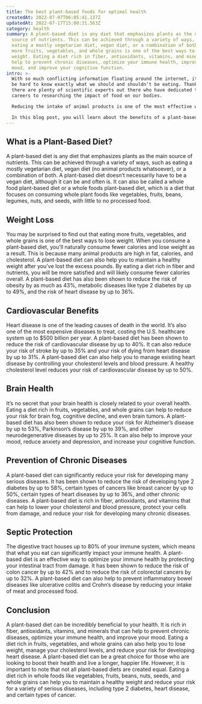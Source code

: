 ```yaml
---
title: The best plant-based foods for optimal health
createdAt: 2022-07-07T06:05:41.137Z
updatedAt: 2022-07-17T15:00:31.563Z
category: health
summary: A plant-based diet is any diet that emphasizes plants as the main
  source of nutrients. This can be achieved through a variety of ways, such as
  eating a mostly vegetarian diet, vegan diet, or a combination of both. Eating
  more fruits, vegetables, and whole grains is one of the best ways to lose
  weight. Eating a diet rich in fiber, antioxidants, vitamins, and minerals can
  help to prevent chronic diseases, optimize your immune health, improve your
  mood, and improve your cognitive function.
intro: >-
  With so much conflicting information floating around the internet, it can
  be hard to know exactly what we should and shouldn’t be eating. Thankfully,
  there are plenty of scientific experts out there who have dedicated their
  careers to researching the impact of food on our bodies.

  Reducing the intake of animal products is one of the most effective ways to improve your health. There is strong evidence to suggest that a plant-based diet can reduce your risk for developing a variety of chronic diseases as well as increase your lifespan. The World Health Organization recommends an enhanced vegetarian diet (>200 g fruits and vegetables per day) with an abundance of plant-based foods for optimal health, disease prevention, and longevity.

  In this blog post, you will learn about the benefits of a plant-based diet and which foods you should be adding into your diet if you want to optimize your health.
---
```


## What is a Plant-Based Diet?

A plant-based diet is any diet that emphasizes plants as the main source of nutrients. This can be achieved through a variety of ways, such as eating a mostly vegetarian diet, vegan diet (no animal products whatsoever), or a combination of both.
A plant-based diet doesn’t necessarily have to be a vegan diet, although it can be and often is. It can also be called a whole food plant-based diet or a whole foods plant-based diet, which is a diet that focuses on consuming whole plant foods like vegetables, fruits, beans, legumes, nuts, and seeds, with little to no processed food.

## Weight Loss

You may be surprised to find out that eating more fruits, vegetables, and whole grains is one of the best ways to lose weight. When you consume a plant-based diet, you’ll naturally consume fewer calories and lose weight as a result. This is because many animal products are high in fat, calories, and cholesterol.
A plant-based diet can also help you to maintain a healthy weight after you’ve lost the excess pounds. By eating a diet rich in fiber and nutrients, you will be more satisfied and will likely consume fewer calories overall. A plant-based diet has also been shown to reduce the risk of obesity by as much as 43%, metabolic diseases like type 2 diabetes by up to 49%, and the risk of heart disease by up to 36%.

## Cardiovascular Benefits

Heart disease is one of the leading causes of death in the world. It’s also one of the most expensive diseases to treat, costing the U.S. healthcare system up to $500 billion per year. A plant-based diet has been shown to reduce the risk of cardiovascular disease by up to 40%. It can also reduce your risk of stroke by up to 35% and your risk of dying from heart disease by up to 31%.
A plant-based diet can also help you to manage existing heart disease by controlling your cholesterol levels and blood pressure. A healthy cholesterol level reduces your risk of cardiovascular disease by up to 50%.

## Brain Health

It’s no secret that your brain health is closely related to your overall health. Eating a diet rich in fruits, vegetables, and whole grains can help to reduce your risk for brain fog, cognitive decline, and even brain tumors.
A plant-based diet has also been shown to reduce your risk for Alzheimer’s disease by up to 53%, Parkinson’s disease by up to 39%, and other neurodegenerative diseases by up to 25%. It can also help to improve your mood, reduce anxiety and depression, and increase your cognitive function.

## Prevention of Chronic Diseases

A plant-based diet can significantly reduce your risk for developing many serious diseases. It has been shown to reduce the risk of developing type 2 diabetes by up to 58%, certain types of cancers like breast cancer by up to 50%, certain types of heart diseases by up to 36%, and other chronic diseases.
A plant-based diet is rich in fiber, antioxidants, and vitamins that can help to lower your cholesterol and blood pressure, protect your cells from damage, and reduce your risk for developing many chronic diseases.

## Septic Protection

The digestive tract houses up to 80% of your immune system, which means that what you eat can significantly impact your immune health. A plant-based diet is an effective way to optimize your immune health by protecting your intestinal tract from damage. It has been shown to reduce the risk of colon cancer by up to 42% and to reduce the risk of colorectal cancers by up to 32%.
A plant-based diet can also help to prevent inflammatory bowel diseases like ulcerative colitis and Crohn’s disease by reducing your intake of meat and processed food.

## Conclusion

A plant-based diet can be incredibly beneficial to your health. It is rich in fiber, antioxidants, vitamins, and minerals that can help to prevent chronic diseases, optimize your immune health, and improve your mood. Eating a diet rich in fruits, vegetables, and whole grains can also help you to lose weight, manage your cholesterol levels, and reduce your risk for developing heart disease.
A plant-based diet can be a great choice for those who are looking to boost their health and live a longer, happier life. However, it is important to note that not all plant-based diets are created equal. Eating a diet rich in whole foods like vegetables, fruits, beans, nuts, seeds, and whole grains can help you to maintain a healthy weight and reduce your risk for a variety of serious diseases, including type 2 diabetes, heart disease, and certain types of cancer.
